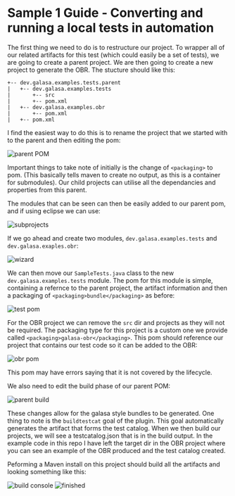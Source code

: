 # Sample 1 Guide - Converting and running a local tests in automation

The first thing we need to do is to restructure our project. To wrapper all of our related artifacts for this test (which could easily be a set of tests), we are going to create a parent project. We are then going to create a new project to generate the OBR. The stucture should like this:

```
+-- dev.galasa.examples.tests.parent
|   +-- dev.galasa.examples.tests
|       +-- src
|       +-- pom.xml
|   +-- dev.galasa.examples.obr
|       +-- pom.xml
|   +-- pom.xml
```

I find the easiest way to do this is to rename the project that we started with to the parent and then editing the pom:

![parent POM](./images/parent-pom.png)

Important things to take note of initially is the change of `<packaging>` to pom. (This basically tells maven to create no output, as this is a container for submodules). Our child projects can utilise all the dependancies and properties from this parent.

The modules that can be seen can then be easily added to our parent pom, and if using eclipse we can use: 

![subprojects](./images/maven-module.png)

If we go ahead and create two modules, `dev.galasa.examples.tests` and `dev.galasa.exaples.obr`:

![wizard](./images/module-wizard.png)

We can then move our `SampleTests.java` class to the new `dev.galasa.examples.tests` module. The pom for this module is simple, containing a refernce to the parent project, the artifact information and then a packaging of `<packaging>bundle</packaging>` as before:

![test pom](./images/tests-pom.png)

For the OBR project we can remove the `src` dir and projects as they will not be required. The packaging type for this project is a custom one we provide called `<packaging>galasa-obr</packaging>`. This pom should reference our project that contains our test code so it can be added to the OBR:

![obr pom](./images/obr-pom.png)

This pom may have errors saying that it is not covered by the lifecycle.

We also need to edit the build phase of our parent POM:

![parent build](./images/parent-build-pom.png)

These changes allow for the galasa style bundles to be generated. One thing to note is the `buildtestcat` goal of the plugin. This goal automatically generates the artifact that forms the test catalog. When we then build our projects, we will see a testcatalog.json that is in the build output. In the example code in this repo I have left the target dir in the OBR project where you can see an example of the OBR produced and the test catalog created.

Peforming a Maven install on this project should build all the artifacts and looking something like this:

![build console](./images/build-console.png)
![finished](./images/built-parent.png)
